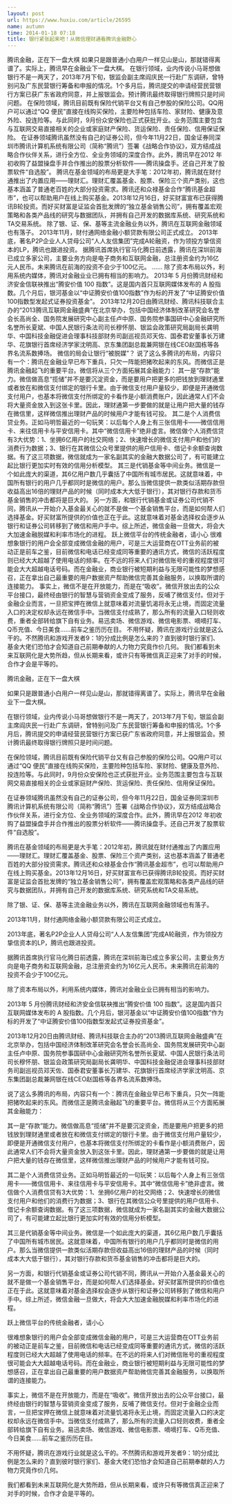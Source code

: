```yaml
---
layout: post
url: https://www.huxiu.com/article/26595
name: autumn
time: 2014-01-18 07:18
title: 银行紧张起来吧！从微信理财通看腾讯金融野心
---
```

腾讯金融，正在下一盘大棋 如果只是跟普通小白用户一样见山是山，那就错得离谱了。实际上，腾讯早在金融业下一盘大棋。 在银行领域，业内传说小马哥想做银行不是一两天了，2013年7月下旬，银监会副主席阎庆民一行赴广东调研，曾特别问及广东民营银行筹备和申报的情况。1个多月后，腾讯提交的申请经营民营银行方案已获广东省政府同意，并上报银监会。预计腾讯最终取得银行牌照只是时间问题。 在保险领域，腾讯目前既有保险代销平台又有自己参股的保险公司。QQ用户可以通过“QQ 便民”直接在线购买保险，主要险种包括车险、家财险、健康及意外险、投连险等。与此同时，9月份众安保险也正式获批开业。业务范围主要包含与互联网交易直接相关的企业或家庭财产保险、货运保险、责任保险、信用保证保险。 在证券领域腾讯虽然没有自己的证券公司，但今年11月22日，国金证券同深圳市腾讯计算机系统有限公司（简称“腾讯”）签署《战略合作协议》，双方结成战略合作伙伴关系，进行全方位、全业务领域的深度合作。此外，腾讯早在2012 年初收购了益盟操盘手并合作推出的股票分析软件——腾讯操盘手。还自己开发了股票软件“自选股”。 腾讯在基金领域的布局更是大手笔：2012年初，腾讯就在财付通推出了内置应用——理财汇。理财汇覆盖基金、股票、保险三个资产类别，这也基本涵盖了普通老百姓的大部分投资需求。腾讯还和众禄基金合作“腾讯基金超市”，也可以帮助用户在线上购买基金。2013年12月16日，好买财富宣布已获得腾讯B轮投资。而好买财富是证监会首批发牌的“独立基金销售公司”，拥有覆盖宏观策略和各类产品线的研究与数据团队，并拥有自己开发的数据库系统、研究系统和TA交易系统。 除了银、证、保、基等主流金融业务以外，腾讯在互联网金融领域也有落子。 2013年11月，财付通网络金融小额贷款有限公司正式成立。 2013年底，著名P2P企业人人贷母公司“人人友信集团”完成A轮融资，作为领投方挚信资本的LP，腾讯也跟进投资。 据腾讯首席执行官马化腾日前透露，腾讯在深圳前海已成立多家公司，主要业务方向是电子商务和互联网金融，总注册资金约为16亿元人民币。未来腾讯在前海的投资不会少于100亿元。 …… 除了资本布局以外，利用系统内媒体，腾讯对金融业业已拥有相当的影响力。 2013年 5 月份腾讯财经和济安金信联袂推出“腾安价值 100 指数”。这是国内首只互联网媒体发布的 A 股指数。几个月后，银河基金以“中证腾安价值100指数”作为标的开发了“中证腾安价值100指数型发起式证券投资基金”。 2013年12月20日由腾讯财经、腾讯科技联合主办的“2013腾讯互联网金融盛典”在北京举办，包括中国经济体制改革研究会名誉会长高尚全、国务院发展研究中心副主任卢中原、国务院参事国研中心金融研究所名誉所长夏斌、中国人民银行条法司司长穆怀朋、银监会政策研究局副局长龚明华、中国科技金融促进会理事科技部财务司副巡视员邓天佐、国泰君安董事长万建华、花旗银行首席经济学家沈明高、京东集团副总裁兼网银在线CEO赵国栋等各界名流系数捧场。 微信的局会让银行“被脱媒”？ 说了这么多腾讯的布局，内容只有一个：腾讯在金融业早已布下重兵，只欠一阵能把猪吹起来的东风。而微信正是腾讯金融起飞的重要平台。微信将从三个方面拓展其金融能力： 其一是“存款”能力。微信做高息“揽储”并不是要沉淀资金，而是要用户把更多的把钱放到理财通里或者放在和微信支付绑定的银行卡里。由于微信支付用户量较少，即便是开通微信支付用户，也基本将微信支付所绑定的卡看作是小额消费账户，因此通常人们不会将大量资金放入到这张卡里。因此，理财通第一步要做的就是让用户把大量的钱存在微信里，这样微信推出理财产品的时候用户才能有钱可投。 其二是个人消费信贷业务。正如马明哲最近的一句玩笑：以后每个人身上有三张信用卡——微信信用卡、来往信用卡与平安信用卡。其中“微信信用卡”绝非虚言。微信做个人消费信贷有3大优势：1、坐拥6亿用户的社交网络；2、快速增长的微信支付用户和他们的消费行为数据；3、银行在其微信公众号里提供的用户信用卡、借记卡余额查询数据。有了这三项数据，微信就成为一家名副其实的金融大数据公司了，有可能建立起比银行更加实时有效的信用分析模型。 其三是代销基金等中间业务。微信是一个如此庞大的渠道，其6亿用户数几乎囊括了中国所有城市居民。这就意味着，中国所有银行的用户几乎都同时是微信的用户。那么当微信提供一款类似活期存款但收益高出16倍的理财产品的时候（同时成本大大低于银行），其对银行存款和货币基金销售的冲击都将是巨大的。 另一方面，和银行代销基金或证券公司代销不同，腾讯从一开始介入基金最关心的就不是做一个基金销售平台，而是如何帮人们选择基金。好买财富所提供的价值也正在于此。这就意味着对基金选择权会逐步从银行和证券公司转移到了微信和用户手中。综上所述，微信金融一旦做大，将会大大加速金融脱媒和利率市场化的进程。 跃上微信平台的传统金融者，请小心 很难想象银行的用户会全部变成微信金融的用户，可是三大运营商在OTT业务前的被动正是前车之鉴，目前微信和电话已经变成同等重要的通讯方式，微信的活跃程度则已经大大超越了使用电话的频率。在不远的将来人们对微信账号的重视程度很可能会大大超越电话号码。而在金融业，商业银行被短期利益与无限可能性的梦想感召，正在拿出自己最重要的用户数据资产帮助微信完善其金融服务，以换取所谓的连接能力。 事实上，微信不是在开放能力，而是在“吸收”。微信开放出去的公众平台接口，最终经由银行的智慧与营销资金变成了服务，反哺了微信支付。但对于金融企业而言，一旦把宝押在微信上就意味着对流量饥渴将永无止境，而固定流量入口的决定权却永远在微信手中。当微信支付成熟了，那么所有的流量入口轻则收费，重者全部转给旗下自有业务。易迅卖场、微信游戏、微信电影票、嘀嘀打车、Q币充值、今日美食……前车之鉴历历在目。 不用怀疑，腾讯在游戏行业就是这么干的。不然腾讯和游戏开发者9：1的分成比例是怎么来的？直到彼时银行家们、基金大佬们恐怕才会知道自己前期奉献的人力物力究竟作价几何。 我们都看到未来互联网化是大势所趋，但从长期来看，或许只有等微信真正迎来了对手的时候，合作才会是平等的。

腾讯金融，正在下一盘大棋

如果只是跟普通小白用户一样见山是山，那就错得离谱了。实际上，腾讯早在金融业下一盘大棋。

在银行领域，业内传说小马哥想做银行不是一两天了，2013年7月下旬，银监会副主席阎庆民一行赴广东调研，曾特别问及广东民营银行筹备和申报的情况。1个多月后，腾讯提交的申请经营民营银行方案已获广东省政府同意，并上报银监会。预计腾讯最终取得银行牌照只是时间问题。

在保险领域，腾讯目前既有保险代销平台又有自己参股的保险公司。QQ用户可以通过“QQ 便民”直接在线购买保险，主要险种包括车险、家财险、健康及意外险、投连险等。与此同时，9月份众安保险也正式获批开业。业务范围主要包含与互联网交易直接相关的企业或家庭财产保险、货运保险、责任保险、信用保证保险。

在证券领域腾讯虽然没有自己的证券公司，但今年11月22日，国金证券同深圳市腾讯计算机系统有限公司（简称“腾讯”）签署《战略合作协议》，双方结成战略合作伙伴关系，进行全方位、全业务领域的深度合作。此外，腾讯早在2012 年初收购了益盟操盘手并合作推出的股票分析软件——腾讯操盘手。还自己开发了股票软件“自选股”。

腾讯在基金领域的布局更是大手笔：2012年初，腾讯就在财付通推出了内置应用——理财汇。理财汇覆盖基金、股票、保险三个资产类别，这也基本涵盖了普通老百姓的大部分投资需求。腾讯还和众禄基金合作“腾讯基金超市”，也可以帮助用户在线上购买基金。2013年12月16日，好买财富宣布已获得腾讯B轮投资。而好买财富是证监会首批发牌的“独立基金销售公司”，拥有覆盖宏观策略和各类产品线的研究与数据团队，并拥有自己开发的数据库系统、研究系统和TA交易系统。

除了银、证、保、基等主流金融业务以外，腾讯在互联网金融领域也有落子。

2013年11月，财付通网络金融小额贷款有限公司正式成立。

2013年底，著名P2P企业人人贷母公司“人人友信集团”完成A轮融资，作为领投方挚信资本的LP，腾讯也跟进投资。

据腾讯首席执行官马化腾日前透露，腾讯在深圳前海已成立多家公司，主要业务方向是电子商务和互联网金融，总注册资金约为16亿元人民币。未来腾讯在前海的投资不会少于100亿元。

除了资本布局以外，利用系统内媒体，腾讯对金融业业已拥有相当的影响力。

2013年 5 月份腾讯财经和济安金信联袂推出“腾安价值 100 指数”。这是国内首只互联网媒体发布的 A 股指数。几个月后，银河基金以“中证腾安价值100指数”作为标的开发了“中证腾安价值100指数型发起式证券投资基金”。

2013年12月20日由腾讯财经、腾讯科技联合主办的“2013腾讯互联网金融盛典”在北京举办，包括中国经济体制改革研究会名誉会长高尚全、国务院发展研究中心副主任卢中原、国务院参事国研中心金融研究所名誉所长夏斌、中国人民银行条法司司长穆怀朋、银监会政策研究局副局长龚明华、中国科技金融促进会理事科技部财务司副巡视员邓天佐、国泰君安董事长万建华、花旗银行首席经济学家沈明高、京东集团副总裁兼网银在线CEO赵国栋等各界名流系数捧场。

说了这么多腾讯的布局，内容只有一个：腾讯在金融业早已布下重兵，只欠一阵能把猪吹起来的东风。而微信正是腾讯金融起飞的重要平台。微信将从三个方面拓展其金融能力：

其一是“存款”能力。微信做高息“揽储”并不是要沉淀资金，而是要用户把更多的把钱放到理财通里或者放在和微信支付绑定的银行卡里。由于微信支付用户量较少，即便是开通微信支付用户，也基本将微信支付所绑定的卡看作是小额消费账户，因此通常人们不会将大量资金放入到这张卡里。因此，理财通第一步要做的就是让用户把大量的钱存在微信里，这样微信推出理财产品的时候用户才能有钱可投。

其二是个人消费信贷业务。正如马明哲最近的一句玩笑：以后每个人身上有三张信用卡——微信信用卡、来往信用卡与平安信用卡。其中“微信信用卡”绝非虚言。微信做个人消费信贷有3大优势：1、坐拥6亿用户的社交网络；2、快速增长的微信支付用户和他们的消费行为数据；3、银行在其微信公众号里提供的用户信用卡、借记卡余额查询数据。有了这三项数据，微信就成为一家名副其实的金融大数据公司了，有可能建立起比银行更加实时有效的信用分析模型。

其三是代销基金等中间业务。微信是一个如此庞大的渠道，其6亿用户数几乎囊括了中国所有城市居民。这就意味着，中国所有银行的用户几乎都同时是微信的用户。那么当微信提供一款类似活期存款但收益高出16倍的理财产品的时候（同时成本大大低于银行），其对银行存款和货币基金销售的冲击都将是巨大的。

另一方面，和银行代销基金或证券公司代销不同，腾讯从一开始介入基金最关心的就不是做一个基金销售平台，而是如何帮人们选择基金。好买财富所提供的价值也正在于此。这就意味着对基金选择权会逐步从银行和证券公司转移到了微信和用户手中。综上所述，微信金融一旦做大，将会大大加速金融脱媒和利率市场化的进程。

跃上微信平台的传统金融者，请小心

很难想象银行的用户会全部变成微信金融的用户，可是三大运营商在OTT业务前的被动正是前车之鉴，目前微信和电话已经变成同等重要的通讯方式，微信的活跃程度则已经大大超越了使用电话的频率。在不远的将来人们对微信账号的重视程度很可能会大大超越电话号码。而在金融业，商业银行被短期利益与无限可能性的梦想感召，正在拿出自己最重要的用户数据资产帮助微信完善其金融服务，以换取所谓的连接能力。

事实上，微信不是在开放能力，而是在“吸收”。微信开放出去的公众平台接口，最终经由银行的智慧与营销资金变成了服务，反哺了微信支付。但对于金融企业而言，一旦把宝押在微信上就意味着对流量饥渴将永无止境，而固定流量入口的决定权却永远在微信手中。当微信支付成熟了，那么所有的流量入口轻则收费，重者全部转给旗下自有业务。易迅卖场、微信游戏、微信电影票、嘀嘀打车、Q币充值、今日美食……前车之鉴历历在目。

不用怀疑，腾讯在游戏行业就是这么干的。不然腾讯和游戏开发者9：1的分成比例是怎么来的？直到彼时银行家们、基金大佬们恐怕才会知道自己前期奉献的人力物力究竟作价几何。

我们都看到未来互联网化是大势所趋，但从长期来看，或许只有等微信真正迎来了对手的时候，合作才会是平等的。

